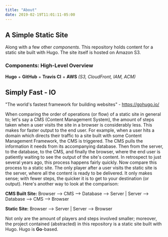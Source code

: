 ```yaml
---
title: "About"
date: 2019-02-19T11:01:11-05:00
---
```


## A Simple Static Site  

Along with a few other *components*. This repository holds content for a static site built with Hugo. The site itself is hosted on Amazon S3. 

### Components: High-Level Overview  

**Hugo** + **GitHub** + **Travis CI** + **AWS** *(S3, CloudFront, IAM, ACM)*  

## Simply Fast - IO  

"The world's fastest framework for building websites" - https://gohugo.io/  

When comparing the order of operations (or flow) of a static site in general to; let's say a CMS (Content Management System), the amount of steps taken when a user visits the site in a browser is considerably less. This makes for faster output to the end user. For example, when a user hits a domain which directs their traffic to a site built with some Content Management Framework, the CMS is triggered. The CMS pulls the information it needs from its accompanying database. Then from the server, to the database, to the CMS, and finally the browser, where the end user is patiently waiting to see the output of the site's content. In retrospect to just several years ago, this process happens fairly quickly. Now compare this process to a static site. The only player after a user visits the static site is the server, where all the content is ready to be delivered. It only makes sense; with fewer steps, the quicker it is to get to your destination (or output). Here's another way to look at the comparison:

**CMS Built Site:** Browser --> CMS --> Database --> Server | Server --> Database --> CMS --> Browser  

**Static Site:** Browser --> Server | Server --> Browser  

Not only are the amount of players and steps involved smaller; moreover, the project contained (abstracted) in this repository is a static site built with Hugo. Hugo is **Go**-based.  